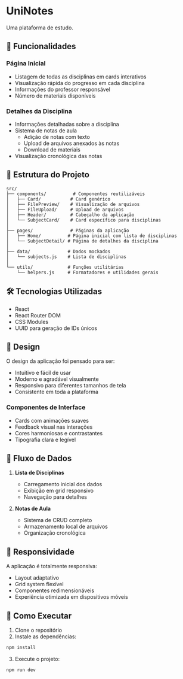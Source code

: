 # UniNotes

Uma plataforma de estudo.

## 🚀 Funcionalidades

### Página Inicial

- Listagem de todas as disciplinas em cards interativos
- Visualização rápida do progresso em cada disciplina
- Informações do professor responsável
- Número de materiais disponíveis

### Detalhes da Disciplina

- Informações detalhadas sobre a disciplina
- Sistema de notas de aula
  - Adição de notas com texto
  - Upload de arquivos anexados às notas
  - Download de materiais
- Visualização cronológica das notas

## 📁 Estrutura do Projeto

```
src/
├── components/          # Componentes reutilizáveis
│   ├── Card/           # Card genérico
│   ├── FilePreview/    # Visualização de arquivos
│   ├── FileUpload/     # Upload de arquivos
│   ├── Header/         # Cabeçalho da aplicação
│   └── SubjectCard/    # Card específico para disciplinas
│
├── pages/              # Páginas da aplicação
│   ├── Home/          # Página inicial com lista de disciplinas
│   └── SubjectDetail/ # Página de detalhes da disciplina
│
├── data/              # Dados mockados
│   └── subjects.js    # Lista de disciplinas
│
└── utils/             # Funções utilitárias
    └── helpers.js     # Formatadores e utilidades gerais
```

## 🛠️ Tecnologias Utilizadas

- React
- React Router DOM
- CSS Modules
- UUID para geração de IDs únicos

## 🎨 Design

O design da aplicação foi pensado para ser:

- Intuitivo e fácil de usar
- Moderno e agradável visualmente
- Responsivo para diferentes tamanhos de tela
- Consistente em toda a plataforma

### Componentes de Interface

- Cards com animações suaves
- Feedback visual nas interações
- Cores harmoniosas e contrastantes
- Tipografia clara e legível

## 🔄 Fluxo de Dados

1. **Lista de Disciplinas**

   - Carregamento inicial dos dados
   - Exibição em grid responsivo
   - Navegação para detalhes

2. **Notas de Aula**
   - Sistema de CRUD completo
   - Armazenamento local de arquivos
   - Organização cronológica

## 📱 Responsividade

A aplicação é totalmente responsiva:

- Layout adaptativo
- Grid system flexível
- Componentes redimensionáveis
- Experiência otimizada em dispositivos móveis

## 🚀 Como Executar

1. Clone o repositório
2. Instale as dependências:

```bash
npm install
```

3. Execute o projeto:

```bash
npm run dev
```
